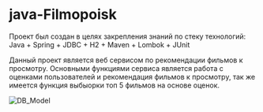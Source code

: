 # java-Filmopoisk
Проект был создан в целях закрепления знаний по стеку технологий:  Java + Spring + JDBC + H2 + Maven + Lombok + JUnit 

Данный проект является веб сервисом по рекомендации фильмов к просмотру. Основными функциями сервиса является работа с оценками пользователей и рекомендация фильмов к просмотру, так же имеется функция выбыорки топ 5 фильмов на основе оценок.

![DB_Model](https://user-images.githubusercontent.com/78901089/221889961-d9238058-729a-4360-a179-fea8544bc6fb.png)
